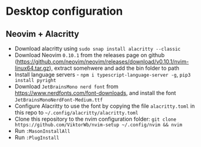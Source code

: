# Desktop configuration

## Neovim + Alacritty

- Download alacritty using `sudo snap install alacritty --classic`
- Download Neovim `0.10.1` from the releases page on github (https://github.com/neovim/neovim/releases/download/v0.10.1/nvim-linux64.tar.gz), extract somehwere and add the bin folder to path
- Install language servers - `npm i typescript-language-server -g`, `pip3 install pyright`
- Download `JetBrainsMono nerd font` from https://www.nerdfonts.com/font-downloads, and install the font `JetBrainsMonoNerdFont-Medium.ttf`
- Configure Alacritty to use the font by copying the file `alacritty.toml` in this repo to `~/.config/alacritty/alacritty.toml`
- Clone this repository to the nvim configuration folder: `git clone https://github.com/ViktorWb/nvim-setup ~/.config/nvim && nvim`
- Run `:MasonInstallAll`
- Run `:PlugInstall`
